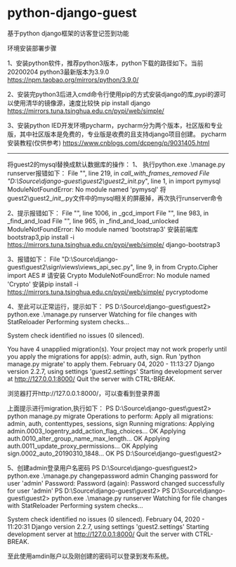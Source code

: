 # python-django-guest
基于python django框架的访客登记签到功能

环境安装部署步骤

1、安装python软件，推荐python3版本，python下载的路径如下。当前20200204 python3最新版本为3.9.0
https://npm.taobao.org/mirrors/python/3.9.0/

2、安装完python3后进入cmd命令行使用pip的方式安装django的库,pypi的源可以使用清华的镜像源，速度比较快
pip install django https://mirrors.tuna.tsinghua.edu.cn/pypi/web/simple/

3、安装python IED开发环境pycharm，pycharm分为两个版本，社区版和专业版，其中社区版本是免费的，专业版是收费的且支持django项目创建。
pycharm安装教程(仅供参考)
https://www.cnblogs.com/dcpeng/p/9031405.html

--------------
将guest2的mysql替换成默认数据库的操作：
1、 执行python.exe .\manage.py runserver报错如下：
  File "<frozen importlib._bootstrap>", line 219, in _call_with_frames_removed
  File "D:\Source\django-guest\guest2\guest2\__init__.py", line 1, in <module>
    import pymysql
ModuleNotFoundError: No module named 'pymysql'
  将guest2\guest2\__init__.py文件中的mysql相关的屏蔽掉，再次执行runserver命令
  
2、提示报错如下：
  File "<frozen importlib._bootstrap>", line 1006, in _gcd_import
  File "<frozen importlib._bootstrap>", line 983, in _find_and_load
  File "<frozen importlib._bootstrap>", line 965, in _find_and_load_unlocked
ModuleNotFoundError: No module named 'bootstrap3'
  安装前端库bootstrap3,pip install -i https://mirrors.tuna.tsinghua.edu.cn/pypi/web/simple/ django-bootstrap3
  
3、报错如下：
  File "D:\Source\django-guest\guest2\sign\views\views_api_sec.py", line 9, in <module>
    from Crypto.Cipher import AES    # 请安装 Crypto
ModuleNotFoundError: No module named 'Crypto'
  安装pip install -i https://mirrors.tuna.tsinghua.edu.cn/pypi/web/simple/  pycryptodome
  
4、至此可以正常运行，提示如下：
PS D:\Source\django-guest\guest2> python.exe .\manage.py runserver
Watching for file changes with StatReloader
Performing system checks...

System check identified no issues (0 silenced).

You have 4 unapplied migration(s). Your project may not work properly until you apply the migrations for app(s): admin, auth, sign.
Run 'python manage.py migrate' to apply them.
February 04, 2020 - 11:13:27
Django version 2.2.7, using settings 'guest2.settings'
Starting development server at http://127.0.0.1:8000/
Quit the server with CTRL-BREAK.

浏览器打开http://127.0.0.1:8000/，可以查看到登录界面

上面提示进行migration,执行如下：
PS D:\Source\django-guest\guest2> python manage.py migrate
Operations to perform:
  Apply all migrations: admin, auth, contenttypes, sessions, sign
Running migrations:
  Applying admin.0003_logentry_add_action_flag_choices... OK
  Applying auth.0010_alter_group_name_max_length... OK
  Applying auth.0011_update_proxy_permissions... OK
  Applying sign.0002_auto_20190310_1848... OK
PS D:\Source\django-guest\guest2>

5、创建admin登录用户名密码
PS D:\Source\django-guest\guest2> python.exe .\manage.py changepassword admin
Changing password for user 'admin'
Password:
Password (again):
Password changed successfully for user 'admin'
PS D:\Source\django-guest\guest2>
PS D:\\Source\django-guest\guest2> python.exe .\manage.py runserver
Watching for file changes with StatReloader
Performing system checks...

System check identified no issues (0 silenced).
February 04, 2020 - 11:20:31
Django version 2.2.7, using settings 'guest2.settings'
Starting development server at http://127.0.0.1:8000/
Quit the server with CTRL-BREAK.

至此使用amdin账户以及刚创建的密码可以登录到发布系统。

